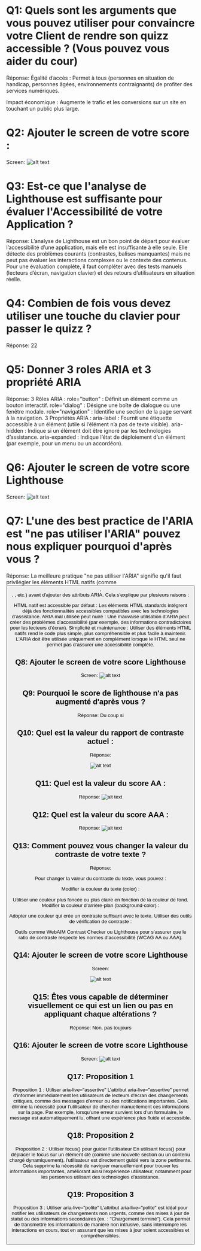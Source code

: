 # Q1: Quels sont les arguments que vous pouvez utiliser pour convaincre votre Client de rendre son quizz accessible ? (Vous pouvez vous aider du cour)
Réponse:
Égalité d’accès : Permet à tous (personnes en situation de handicap, personnes âgées, environnements contraignants) de profiter des services numériques.

Impact économique : Augmente le trafic et les conversions sur un site en touchant un public plus large.

# Q2: Ajouter le screen de votre score :
Screen:
![alt text](image.png)

# Q3: Est-ce que l'analyse de Lighthouse est suffisante pour évaluer l'Accessibilité de votre Application ?
Réponse:
L’analyse de Lighthouse est un bon point de départ pour évaluer l’accessibilité d’une application, mais elle est insuffisante à elle seule. Elle détecte des problèmes courants (contrastes, balises <alt> manquantes) mais ne peut pas évaluer les interactions complexes ou le contexte des contenus. Pour une évaluation complète, il faut compléter avec des tests manuels (lecteurs d’écran, navigation clavier) et des retours d’utilisateurs en situation réelle.

# Q4: Combien de fois vous devez utiliser une touche du clavier pour passer le quizz ?
Réponse:
22

# Q5: Donner 3 roles ARIA et 3 propriété ARIA
Réponse:
3 Rôles ARIA :
role="button" : Définit un élément comme un bouton interactif.
role="dialog" : Désigne une boîte de dialogue ou une fenêtre modale.
role="navigation" : Identifie une section de la page servant à la navigation.
3 Propriétés ARIA :
aria-label : Fournit une étiquette accessible à un élément (utile si l’élément n’a pas de texte visible).
aria-hidden : Indique si un élément doit être ignoré par les technologies d’assistance.
aria-expanded : Indique l’état de déploiement d’un élément (par exemple, pour un menu ou un accordéon).

# Q6: Ajouter le screen de votre score Lighthouse
Screen:
![alt text](image-1.png)

# Q7: L'une des best practice de l'ARIA est "ne pas utiliser l'ARIA" pouvez nous expliquer pourquoi d'après vous ?
Réponse:
La meilleure pratique "ne pas utiliser l'ARIA" signifie qu'il faut privilégier les éléments HTML natifs (comme <button>, <nav>, <label>, etc.) avant d'ajouter des attributs ARIA. Cela s’explique par plusieurs raisons :

HTML natif est accessible par défaut : Les éléments HTML standards intègrent déjà des fonctionnalités accessibles compatibles avec les technologies d’assistance.
ARIA mal utilisée peut nuire : Une mauvaise utilisation d’ARIA peut créer des problèmes d’accessibilité (par exemple, des informations contradictoires pour les lecteurs d’écran).
Simplicité et maintenance : Utiliser des éléments HTML natifs rend le code plus simple, plus compréhensible et plus facile à maintenir.
L'ARIA doit être utilisée uniquement en complément lorsque le HTML seul ne permet pas d’assurer une accessibilité complète.

# Q8: Ajouter le screen de votre score Lighthouse
Screen:
![alt text](image-2.png)

# Q9: Pourquoi le score de lighthouse n'a pas augmenté d'après vous ?
Réponse:
Du coup si

# Q10: Quel est la valeur du rapport de contraste actuel :
Réponse:

![alt text](image-3.png)

# Q11: Quel est la valeur du score AA :
Réponse:
![alt text](image-4.png)
# Q12: Quel est la valeur du score AAA :
Réponse:
![alt text](image-5.png)

# Q13: Comment pouvez vous changer la valeur du contraste de votre texte ?
Réponse:

Pour changer la valeur du contraste du texte, vous pouvez :

Modifier la couleur du texte (color) :

Utiliser une couleur plus foncée ou plus claire en fonction de la couleur de fond.
Modifier la couleur d’arrière-plan (background-color) :

Adopter une couleur qui crée un contraste suffisant avec le texte.
Utiliser des outils de vérification de contraste :

Outils comme WebAIM Contrast Checker ou Lighthouse pour s’assurer que le ratio de contraste respecte les normes d’accessibilité (WCAG AA ou AAA).

# Q14: Ajouter le screen de votre score Lighthouse
Screen:

![alt text](image-6.png)

# Q15: Êtes vous capable de déterminer visuellement ce qui est un lien ou pas en appliquant chaque altérations ?
Réponse:
Non, pas toujours

# Q16: Ajouter le screen de votre score Lighthouse
Screen:
![alt text](image-7.png)


# Q17:  Proposition 1
Proposition 1 : Utiliser aria-live="assertive"
L’attribut aria-live="assertive" permet d'informer immédiatement les utilisateurs de lecteurs d'écran des changements critiques, comme des messages d’erreur ou des notifications importantes. Cela élimine la nécessité pour l'utilisateur de chercher manuellement ces informations sur la page. Par exemple, lorsqu’une erreur survient lors d’un formulaire, le message est automatiquement lu, offrant une expérience plus fluide et accessible.

# Q18:  Proposition 2
Proposition 2 : Utiliser focus() pour guider l'utilisateur
En utilisant focus() pour déplacer le focus sur un élément clé (comme une nouvelle section ou un contenu chargé dynamiquement), l'utilisateur est directement guidé vers la zone pertinente. Cela supprime la nécessité de naviguer manuellement pour trouver les informations importantes, améliorant ainsi l'expérience utilisateur, notamment pour les personnes utilisant des technologies d’assistance.

# Q19:  Proposition 3
Proposition 3 : Utiliser aria-live="polite"
L’attribut aria-live="polite" est idéal pour notifier les utilisateurs de changements non urgents, comme des mises à jour de statut ou des informations secondaires (ex. : "Chargement terminé"). Cela permet de transmettre les informations de manière non intrusive, sans interrompre les interactions en cours, tout en assurant que les mises à jour soient accessibles et compréhensibles.